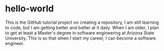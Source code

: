# hello-world
This is the GitHub tutorial project on creating a repository,
I am still learning to code, but I am getting better and better at it daily. When I am older, I plan to get at least a Master's degree in software engineering at Arizona State University. This is so that when I start my career,  I can become a software engineer.
